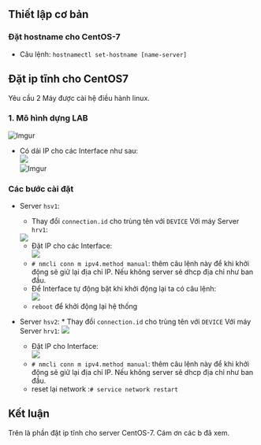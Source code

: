 ## Thiết lập cơ bản
### Đặt hostname cho CentOS-7
* Câu lệnh: `hostnamectl set-hostname [name-server]`
## Đặt ip tĩnh cho CentOS7
Yêu cầu 2 Máy được cài hệ điều hành linux.
### 1. Mô hình dựng LAB
![Imgur](https://i.imgur.com/8t1u22k.png)
* Có dải IP cho các Interface như sau:<br>
<img src=https://imgur.com/5C3nHwQ.png><br>
![Imgur](https://i.imgur.com/wfRWm0y.png)

### Các bước cài đặt
* Server `hsv1`:
    * Thay đổi `connection.id` cho trùng tên với `DEVICE`
    Với máy Server `hrv1`:
    <img src=https://imgur.com/6GLvgj7.png>

    * Đặt IP cho các Interface:<br><img src=https://imgur.com/WxwPtAY.png>
    * `# nmcli conn m ipv4.method manual`: thêm câu lệnh này để khi khởi động sẽ giữ lại địa chỉ IP. Nếu không server sẽ dhcp địa chỉ như ban đầu.
    * Để Interface tự động bật khi khởi động lại ta có câu lệnh:<br><img src=https://imgur.com/WWqSnDO.png>
    * `reboot` để khởi động lại hệ thống
* Server `hsv2`:
      * Thay đổi `connection.id` cho trùng tên với `DEVICE`
    Với máy Server `hrv1`:
    <img src="https://imgur.com/twG9TfC.png">
    * Đặt IP cho Interface:<br>![](https://imgur.com/7YsJduI)
    * `# nmcli conn m ipv4.method manual`: thêm câu lệnh này để khi khởi động sẽ giữ lại địa chỉ IP. Nếu không server sẽ dhcp địa chỉ như ban đầu.
    * reset lại network :`# service network restart`

## Kết luận
Trên là phần đặt ip tĩnh cho server CentOS-7. Cám ơn các b đã xem.